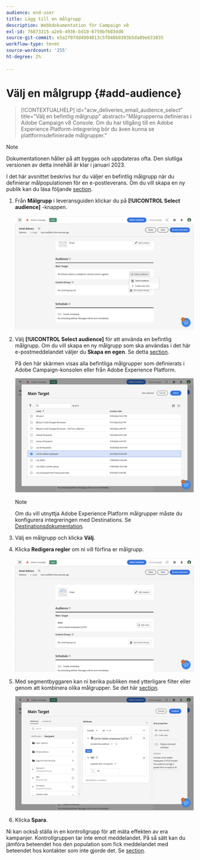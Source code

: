 ```yaml
---
audience: end-user
title: Lägg till en målgrupp
description: Webbdokumentation för Campaign v8
exl-id: 76873315-a2eb-4936-bd10-6759bf603dd0
source-git-commit: e5a2f07dd4904813c5f848b0303b5da89e633835
workflow-type: tm+mt
source-wordcount: '255'
ht-degree: 2%

---
```


# Välj en målgrupp {#add-audience}

>[!CONTEXTUALHELP]
>id="acw_deliveries_email_audience_select"
>title="Välj en befintlig målgrupp"
>abstract="Målgrupperna definieras i Adobe Campaign v8 Console. Om du har tillgång till en Adobe Experience Platform-integrering bör du även kunna se plattformsdefinierade målgrupper."

>[!NOTE]
>
>Dokumentationen håller på att byggas och uppdateras ofta. Den slutliga versionen av detta innehåll är klar i januari 2023.

I det här avsnittet beskrivs hur du väljer en befintlig målgrupp när du definierar målpopulationen för en e-postleverans. Om du vill skapa en ny publik kan du läsa följande [section](segment-builder.md).

1. Från **Målgrupp** i leveransguiden klickar du på **[!UICONTROL Select audience]** -knappen.

   ![](assets/create-audience.png)

1. Välj **[!UICONTROL Select audience]** för att använda en befintlig målgrupp. Om du vill skapa en ny målgrupp som ska användas i det här e-postmeddelandet väljer du **Skapa en egen**. Se detta [section](segment-builder.md).

   På den här skärmen visas alla befintliga målgrupper som definierats i Adobe Campaign-konsolen eller från Adobe Experience Platform.

   ![](assets/create-audience2.png)

   >[!NOTE]
   >
   >Om du vill utnyttja Adobe Experience Platform målgrupper måste du konfigurera integreringen med Destinations. Se [Destinationsdokumentation](https://experienceleague.adobe.com/docs/experience-platform/destinations/home.htmll?lang=sv).

1. Välj en målgrupp och klicka **Välj**.

1. Klicka **Redigera regler** om ni vill förfina er målgrupp.

   ![](assets/create-audience3.png)

1. Med segmentbyggaren kan ni berika publiken med ytterligare filter eller genom att kombinera olika målgrupper. Se det här [section](segment-builder.md).

   ![](assets/create-audience4.png)

1. Klicka **Spara**.

Ni kan också ställa in en kontrollgrupp för att mäta effekten av era kampanjer. Kontrollgruppen tar inte emot meddelandet. På så sätt kan du jämföra beteendet hos den population som fick meddelandet med beteendet hos kontakter som inte gjorde det. Se [section](control-group.md).